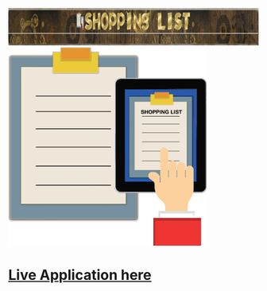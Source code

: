 
<img src="https://raw.githubusercontent.com/AlaaZme/ShopList/master/header.png" height="75">
<img src="https://raw.githubusercontent.com/AlaaZme/ShopList/master/logo.png" width="400" height="400">


# [Live Application here](https://alaazmeshoplist.herokuapp.com/)
